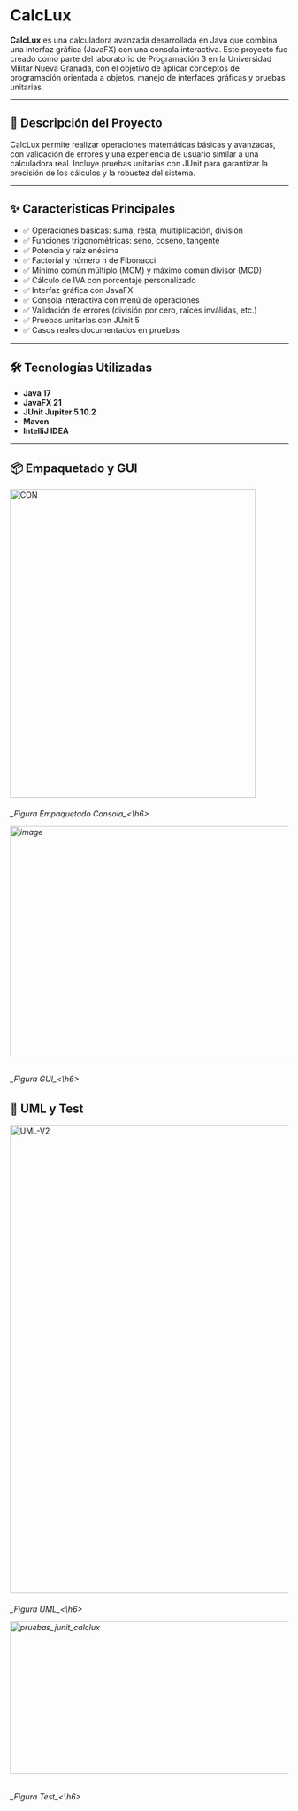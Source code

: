 # CalcLux

**CalcLux** es una calculadora avanzada desarrollada en Java que combina una interfaz gráfica (JavaFX) con una consola interactiva. Este proyecto fue creado como parte del laboratorio de Programación 3 en la Universidad Militar Nueva Granada, con el objetivo de aplicar conceptos de programación orientada a objetos, manejo de interfaces gráficas y pruebas unitarias.

---

## 🧠 Descripción del Proyecto

CalcLux permite realizar operaciones matemáticas básicas y avanzadas, con validación de errores y una experiencia de usuario similar a una calculadora real. Incluye pruebas unitarias con JUnit para garantizar la precisión de los cálculos y la robustez del sistema.

---

## ✨ Características Principales

- ✅ Operaciones básicas: suma, resta, multiplicación, división  
- ✅ Funciones trigonométricas: seno, coseno, tangente  
- ✅ Potencia y raíz enésima  
- ✅ Factorial y número n de Fibonacci  
- ✅ Mínimo común múltiplo (MCM) y máximo común divisor (MCD)  
- ✅ Cálculo de IVA con porcentaje personalizado  
- ✅ Interfaz gráfica con JavaFX  
- ✅ Consola interactiva con menú de operaciones  
- ✅ Validación de errores (división por cero, raíces inválidas, etc.)  
- ✅ Pruebas unitarias con JUnit 5  
- ✅ Casos reales documentados en pruebas  

---

## 🛠️ Tecnologías Utilizadas

- **Java 17**  
- **JavaFX 21**  
- **JUnit Jupiter 5.10.2**  
- **Maven**  
- **IntelliJ IDEA**

---

## 📦 Empaquetado y GUI
<img width="444" height="558" alt="CON" src="https://github.com/user-attachments/assets/ed030014-e421-4a20-bdae-bd013b8f27a8" /><br>
<h6>_Figura Empaquetado Consola_<\h6>

<img width="583" height="416" alt="image" src="https://github.com/user-attachments/assets/0c7d1ae9-2875-40c4-a774-6251a08ced13" /><br>
<h6>_Figura GUI_<\h6>

## 📄 UML y Test
<img width="981" height="846" alt="UML-V2" src="https://github.com/user-attachments/assets/eaacee01-6d56-4804-bb49-e77378eed144" /><br>
<h6>_Figura UML_<\h6>

<img width="675" height="275" alt="pruebas_junit_calclux" src="https://github.com/user-attachments/assets/b5e05120-8721-4083-adc9-165cc3c1ac1b" /><br>
<h6>_Figura Test_<\h6>




